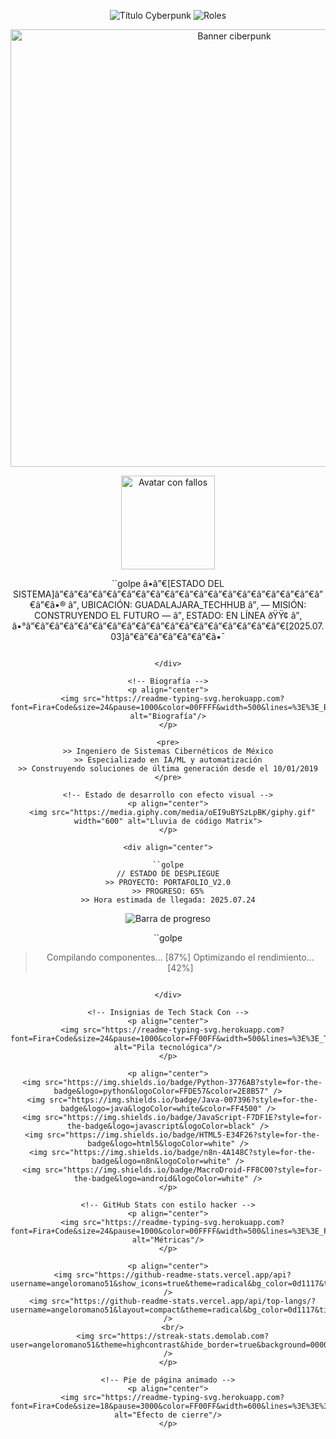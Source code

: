 <p align="center">
  <!-- Cabecera con efecto matriz (SVG alternativa funcional) -->
  <img src="https://readme-typing-svg.herokuapp.com?font=Fira+Code&size=32&duration=3000&pause=1000&color=FF00FF¢er=true&vCenter=true&width=580&lines=%E2%96%88%E2%96%88%E2%96%88%5BANGELO_ROMANO%5D%E2%96%88%E2%96%88%E2%96%88" alt="Título Cyberpunk"/>
  <!-- Subtítulo animado alternativo -->
  <img src="https://readme-typing-svg.herokuapp.com?font=Fira+Code&pause=1500&color=00FF00¢er=true&repeat=true&width=580&lines=%3E_AI_ARCHITECT%3A_ACTIVE;%3E%3E_AUTOMATION_SORCERER%3A_ONLINE;%3E%3E%3E_CYBERPUNK_DEVELOPER%3A_SYNCED" alt="Roles"/>
</p>

<!-- Banner dinámico -->
<p align="center">
  <img src="https://i.imgur.com/qD1Yz5r.gif" alt="Banner ciberpunk" width="700"/>
</p>

<!-- Error de avatar -->
<p align="center">
  <img src="https://i.imgur.com/3yQz4DQ.gif" alt="Avatar con fallos" width="150" />
</p>

<!-- Panel de estado con diseño de terminal -->
<div align="center">

``golpe
â•â”€[ESTADO DEL SISTEMA]â”€â”€â”€â”€â”€â”€â”€â”€â”€â”€â”€â”€â”€â”€â”€â”€â”€â”€â”€â”€â•®
â”‚ UBICACIÓN: GUADALAJARA_TECHHUB â”‚
— MISIÓN: CONSTRUYENDO EL FUTURO —
â”‚ ESTADO: EN LÍNEA ðŸŸ¢ â”‚
â•°â”€â”€â”€â”€â”€â”€â”€â”€â”€â”€â”€â”€â”€â”€â”€â”€â”€â”€[2025.07.03]â”€â”€â”€â”€â”€â”€â•¯
```

</div>

<!-- Biografía -->
<p align="center">
  <img src="https://readme-typing-svg.herokuapp.com?font=Fira+Code&size=24&pause=1000&color=00FFFF&width=500&lines=%3E%3E_BIOGRAPHY_ANALYSIS" alt="Biografía"/>
</p>

<pre>
>> Ingeniero de Sistemas Cibernéticos de México
>> Especializado en IA/ML y automatización
>> Construyendo soluciones de última generación desde el 10/01/2019
</pre>

<!-- Estado de desarrollo con efecto visual -->
<p align="center">
  <img src="https://media.giphy.com/media/oEI9uBYSzLpBK/giphy.gif" width="600" alt="Lluvia de código Matrix">
</p>

<div align="center">

``golpe
// ESTADO DE DESPLIEGUE
>> PROYECTO: PORTAFOLIO_V2.0
>> PROGRESO: 65%
>> Hora estimada de llegada: 2025.07.24
```

<!-- Barra de progreso visual -->
![Barra de progreso](https://progress-bar.dev/65/?scale=100&width=400&color=b84fe2&suffix=%25)

``golpe
> Compilando componentes... [87%]
> Optimizando el rendimiento... [42%]
```

</div>

<!-- Insignias de Tech Stack Con -->
<p align="center">
  <img src="https://readme-typing-svg.herokuapp.com?font=Fira+Code&size=24&pause=1000&color=FF00FF&width=500&lines=%3E%3E_TECHNOLOGY_MATRIX" alt="Pila tecnológica"/>
</p>

<p align="center">
  <img src="https://img.shields.io/badge/Python-3776AB?style=for-the-badge&logo=python&logoColor=FFDE57&color=2E8B57" />
  <img src="https://img.shields.io/badge/Java-007396?style=for-the-badge&logo=java&logoColor=white&color=FF4500" />
  <img src="https://img.shields.io/badge/JavaScript-F7DF1E?style=for-the-badge&logo=javascript&logoColor=black" />
  <img src="https://img.shields.io/badge/HTML5-E34F26?style=for-the-badge&logo=html5&logoColor=white" />
  <img src="https://img.shields.io/badge/n8n-4A148C?style=for-the-badge&logo=n8n&logoColor=white" />
  <img src="https://img.shields.io/badge/MacroDroid-FF8C00?style=for-the-badge&logo=android&logoColor=white" />
</p>

<!-- GitHub Stats con estilo hacker -->
<p align="center">
  <img src="https://readme-typing-svg.herokuapp.com?font=Fira+Code&size=24&pause=1000&color=00FFFF&width=500&lines=%3E%3E_PERFORMANCE_METRICS" alt="Métricas"/>
</p>

<p align="center">
  <img src="https://github-readme-stats.vercel.app/api?username=angeloromano51&show_icons=true&theme=radical&bg_color=0d1117&title_color=FF00FF&text_color=00FF00&icon_color=00FFFF&hide_border=true" />
  <img src="https://github-readme-stats.vercel.app/api/top-langs/?username=angeloromano51&layout=compact&theme=radical&bg_color=0d1117&title_color=FF00FF&text_color=00FF00&hide_border=true" />
  <br/>
  <img src="https://streak-stats.demolab.com?user=angeloromano51&theme=highcontrast&hide_border=true&background=000000&stroke=00FF00" />
</p>

<!-- Pie de página animado -->
<p align="center">
  <img src="https://readme-typing-svg.herokuapp.com?font=Fira+Code&size=18&pause=3000&color=FF00FF&width=600&lines=%3E%3E%3E_SESSION_TERMINATED...;%3E%3E%3E_STAY_WIRED...;%3E%3E%3E_EXECUTION_COMPLETE" alt="Efecto de cierre"/>
</p>